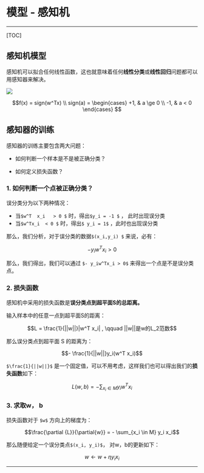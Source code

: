 # 模型 - 感知机

---

[TOC]

## 感知机模型

感知机可以拟合任何线性函数，这也就意味着任何**线性分类**或**线性回归**问题都可以用感知器来解决。

![](http://ww1.sinaimg.cn/large/006gOeiSly1g1gj9rt5fsj307s03ut8i.jpg)

```math
f(x) = sign(w^Tx) \\
sign(a) = \begin{cases} +1, & a \ge 0 \\ -1, & a < 0 \end{cases} 
```

## 感知器的训练

感知器的训练主要包含两大问题：

- 如何判断一个样本是不是被正确分类？

- 如何定义损失函数？

### 1. 如何判断一个点被正确分类？

误分类分为以下两种情况：

- 当`$w^T  x_i   > 0 $` 时，得出`$y_i = -1 $` ， 此时出现误分类
- 当`$w^Tx_i  < 0 $` 时，得出`$ y_i = 1$` ，此时也出现误分类

那么，我们分析，对于误分类的数据`$(x_i,y_i) $` 来说，必有：
```math
- y_iw^T x_i > 0
```
那么，我们得出，我们可以通过  `$- y_iw^Tx_i > 0$` 来得出一个点是不是误分类点。

### 2.  损失函数

感知机中采用的损失函数是**误分类点到超平面S的总距离。**

输入样本中的任意一点到超平面S的距离：
```math
L = \frac{1}{||w||}|w^T x_i|  , \qquad  ||w||是w的L_2范数
```

那么误分类点到超平面 S 的距离为：
```math
- \frac{1}{||w||}y_i(w^T x_i)
```
`$\frac{1}{||w||}$` 是一个固定值，可以不用考虑，这样我们也可以得出我们的**损失函数**如下：
```math
L(w,b) = - \sum_{x_i \in M  }{y_i w^Tx_i }
```
### 3. 求取w， b

损失函数对于 `$w$` 方向上的梯度为：
```math
\frac{\partial {L}}{\partial{w}} = - \sum_{x_i \in M} y_i x_i
```
那么随便给定一个误分类点`$(x_i, y_i)$`， 对w，b的更新如下：
```math
w \leftarrow  w + \eta y_i x_i
```

---

